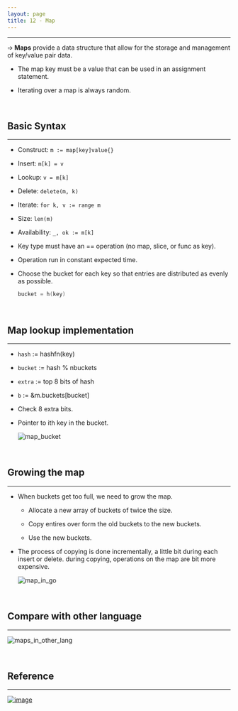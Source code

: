 ```yaml
---
layout: page
title: 12 - Map
---
```

***

➩ __Maps__ provide a data structure that allow for the storage and management of key/value pair data.

- The map key must be a value that can be used in an assignment statement.

- Iterating over a map is always random.

&nbsp;

## Basic Syntax
***

- Construct: `m := map[key]value{}`

- Insert: `m[k] = v`

- Lookup: `v = m[k]`

- Delete: `delete(m, k)`

- Iterate: `for k, v := range m`

- Size: `len(m)`

- Availability: `_, ok := m[k]`

- Key type must have an == operation (no map, slice, or func as key).

- Operation run in constant expected time.

- Choose the bucket for each key so that entries are distributed as evenly as possible.

    ```go
    bucket = h(key)
    ```

&nbsp;

## Map lookup implementation
***

- `hash` := hashfn(key)

- `bucket` := hash % nbuckets

- `extra` := top 8 bits of hash

- `b` := &m.buckets[bucket]

- Check 8 extra bits.

- Pointer to ith key in the bucket.

    ![map_bucket](https://g-kutty.github.io/go-tour/lessons/12/images/map_bucket.png?raw=true)

&nbsp;

## Growing the map
***

- When buckets get too full, we need to grow the map.

  - Allocate a new array of buckets of twice the size.

  - Copy entires over form the old buckets to the new buckets.

  - Use the new buckets.

- The process of copying is done incrementally, a little bit during each insert or      delete. during copying, operations on the map are bit more expensive.

    ![map_in_go](https://g-kutty.github.io/go-tour/lessons/12/images/map_in_go.png?raw=true)

&nbsp;

## Compare with other language
***

  ![maps_in_other_lang](https://g-kutty.github.io/go-tour/lessons/12/images/maps_in_other_lang.png?raw=true)

&nbsp;

## Reference
***

[![image](https://g-kutty.github.io/go-tour/public/images/youtube.png?raw=true)](https://www.youtube.com/watch?v=Tl7mi9QmLns&t=1414s_)
